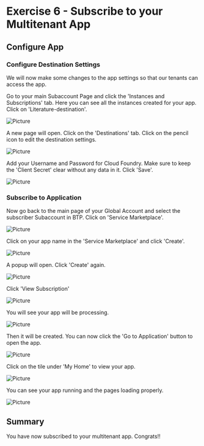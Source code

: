 # Exercise 6 - Subscribe to your Multitenant App
## Configure App

### Configure Destination Settings
We will now make some changes to the app settings so that our tenants can access the app.

Go to your main Subaccount Page and click the 'Instances and Subscriptions' tab. Here you can see all the instances created for your app. Click on 'Literature-destination'.

![Picture](./images/2.png)

A new page will open. Click on the 'Destinations' tab. Click on the pencil icon to edit the destination settings.

![Picture](./images/5.png)

Add your Username and Password for Cloud Foundry. Make sure to keep the 'Client Secret' clear without any data in it. Click 'Save'.

![Picture](./images/6.png)

### Subscribe to Application

Now go back to the main page of your Global Account and select the subscriber Subaccount in BTP. Click on 'Service Marketplace'.

![Picture](./images/7.png)

Click on your app name in the 'Service Marketplace' and click 'Create'.

![Picture](./images/8.png)

A popup will open. Click 'Create' again.

![Picture](./images/9.png)

Click 'View Subscription'

![Picture](./images/10.png)

You will see your app will be processing.

![Picture](./images/11.png)

Then it will be created. You can now click the 'Go to Application' button to open the app.

![Picture](./images/12.png)

Click on the tile under 'My Home' to view your app.

![Picture](./images/13.png)

You can see your app running and the pages loading properly.

![Picture](./images/14.png)

## Summary

You have now subscribed to your multitenant app. Congrats!!
